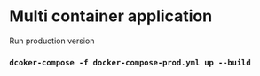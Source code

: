 # Multi container application

Run production version
### `dcoker-compose -f docker-compose-prod.yml up --build`
